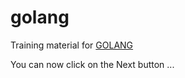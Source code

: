 # golang

Training material for [GOLANG](http://golang.org)


You can now click on the Next button ...




